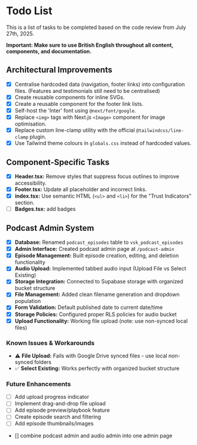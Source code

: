 # Todo List

This is a list of tasks to be completed based on the code review from July 27th, 2025.

**Important: Make sure to use British English throughout all content, components, and documentation.**

## Architectural Improvements
- [x] Centralise hardcoded data (navigation, footer links) into configuration files. (Features and testimonials still need to be centralised)
- [x] Create reusable components for inline SVGs.
- [x] Create a reusable component for the footer link lists.
- [x] Self-host the 'Inter' font using `@next/font/google`.
- [x] Replace `<img>` tags with Next.js `<Image>` component for image optimisation.
- [x] Replace custom line-clamp utility with the official `@tailwindcss/line-clamp` plugin.
- [x] Use Tailwind theme colours in `globals.css` instead of hardcoded values.

## Component-Specific Tasks
- [x] **Header.tsx:** Remove styles that suppress focus outlines to improve accessibility.
- [x] **Footer.tsx:** Update all placeholder and incorrect links.
- [x] **index.tsx:** Use semantic HTML (`<ul>` and `<li>`) for the "Trust Indicators" section.
- [ ] **Badges.tsx:** add badges

## Podcast Admin System
- [x] **Database:** Renamed `podcast_episodes` table to `vsk_podcast_episodes`
- [x] **Admin Interface:** Created podcast admin page at `/podcast-admin`
- [x] **Episode Management:** Built episode creation, editing, and deletion functionality
- [x] **Audio Upload:** Implemented tabbed audio input (Upload File vs Select Existing)
- [x] **Storage Integration:** Connected to Supabase storage with organized bucket structure
- [x] **File Management:** Added clean filename generation and dropdown population
- [x] **Form Validation:** Default published date to current date/time
- [x] **Storage Policies:** Configured proper RLS policies for audio bucket
- [x] **Upload Functionality:** Working file upload (note: use non-synced local files)

### Known Issues & Workarounds
- ⚠️ **File Upload:** Fails with Google Drive synced files - use local non-synced folders
- ✅ **Select Existing:** Works perfectly with organized bucket structure

### Future Enhancements
- [ ] Add upload progress indicator
- [ ] Implement drag-and-drop file upload
- [ ] Add episode preview/playbook feature
- [ ] Create episode search and filtering
- [ ] Add episode thumbnails/images
- [] combine podcast admin and audio admin into one admin page